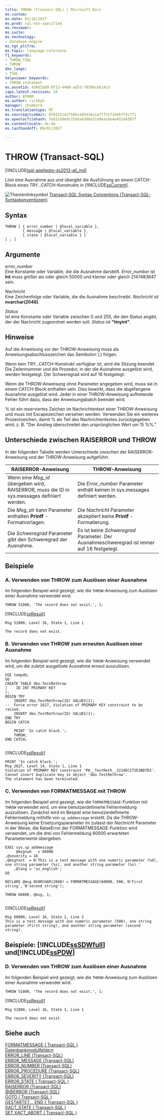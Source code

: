 ```yaml
---
title: THROW (Transact-SQL) | Microsoft Docs
ms.custom: 
ms.date: 03/16/2017
ms.prod: sql-non-specified
ms.reviewer: 
ms.suite: 
ms.technology:
- database-engine
ms.tgt_pltfrm: 
ms.topic: language-reference
f1_keywords:
- THROW_TSQL
- THROW
dev_langs:
- TSQL
helpviewer_keywords:
- THROW statement
ms.assetid: 43661b89-8f13-4480-ad53-70306cbb14c5
caps.latest.revision: 24
author: BYHAM
ms.author: rickbyh
manager: jhubbard
ms.translationtype: MT
ms.sourcegitcommit: 876522142756bca05416a1afff3cf10467f4c7f1
ms.openlocfilehash: 7e61cb9edc75dda4368e31e9eac6e4e452d4387f
ms.contentlocale: de-de
ms.lasthandoff: 09/01/2017

---
```

# <a name="throw-transact-sql"></a>THROW (Transact-SQL)
[!INCLUDE[tsql-appliesto-ss2012-all_md](../../includes/tsql-appliesto-ss2012-all-md.md)]

  Löst eine Ausnahme aus und übergibt die Ausführung an einem CATCH-Block eines TRY…CATCH-Konstrukts in [!INCLUDE[ssCurrent](../../includes/sscurrent-md.md)].  
  
 ![Themenlinksymbol](../../database-engine/configure-windows/media/topic-link.gif "Topic link icon") [Transact-SQL Syntax Conventions (Transact-SQL-Syntaxkonventionen)](../../t-sql/language-elements/transact-sql-syntax-conventions-transact-sql.md)  
  
## <a name="syntax"></a>Syntax  
  
```  
THROW [ { error_number | @local_variable },  
        { message | @local_variable },  
        { state | @local_variable } ]   
[ ; ]  
```  
  
## <a name="arguments"></a>Argumente  
 *error_number*  
 Eine Konstante oder Variable, die die Ausnahme darstellt. *Error_number* ist **Int** muss größer als oder gleich 50000 und kleiner oder gleich 2147483647 sein.  
  
 *Nachricht*  
 Eine Zeichenfolge oder Variable, die die Ausnahme beschreibt. *Nachricht* ist **nvarchar(2048)**.  
  
 *Status*  
 Ist eine Konstante oder Variable zwischen 0 und 255, die den Status angibt, der der Nachricht zugeordnet werden soll. *Status* ist **"tinyint"**.  
  
## <a name="remarks"></a>Hinweise  
 Auf die Anweisung vor der THROW-Anweisung muss als Anweisungsabschlusszeichen das Semikolon (;) folgen.  
  
 Wenn kein TRY…CATCH-Konstrukt verfügbar ist, wird die Sitzung beendet. Die Zeilennummer und die Prozedur, in der die Ausnahme ausgelöst wird, werden festgelegt. Der Schweregrad wird auf 16 festgelegt.  
  
 Wenn die THROW-Anweisung ohne Parameter angegeben wird, muss sie in einem CATCH-Block enthalten sein. Dies bewirkt, dass die abgefangene Ausnahme ausgelöst wird. Jeder in einer THROW-Anweisung auftretende Fehler führt dazu, dass der Anweisungsbatch beendet wird.  
  
 % ist ein reserviertes Zeichen im Nachrichtentext einer THROW-Anweisung und muss mit Escapezeichen versehen werden. Verwenden Sie ein weiteres Prozentzeichen, damit % als Teil des Nachrichtentextes zurückgegeben wird, z. B. "Der Anstieg überschreitet den ursprünglichen Wert um 15 %%."  
  
## <a name="differences-between-raiserror-and-throw"></a>Unterschiede zwischen RAISERROR und THROW  
 In der folgenden Tabelle werden Unterschiede zwischen der RAISERROR-Anweisung und der THROW-Anweisung aufgeführt.  
  
|RAISERROR-Anweisung|THROW-Anweisung|  
|-------------------------|---------------------|  
|Wenn eine *Msg_id* übergeben wird, RAISERROR, muss die ID in sys.messages definiert werden.|Die *Error_number* Parameter enthält keinen in sys.messages definiert werden.|  
|Die *Msg_str* kann Parameter enthalten **Printf** -Formatvorlagen.|Die *Nachricht* Parameter akzeptiert keine **Printf** -Formatierung.|  
|Die *Schweregrad* Parameter gibt den Schweregrad der Ausnahme.|Es ist keine *Schweregrad* Parameter. Der Ausnahmeschweregrad ist immer auf 16 festgelegt.|  
  
## <a name="examples"></a>Beispiele  
  
### <a name="a-using-throw-to-raise-an-exception"></a>A. Verwenden von THROW zum Auslösen einer Ausnahme  
 Im folgenden Beispiel wird gezeigt, wie die `THROW`-Anweisung zum Auslösen einer Ausnahme verwendet wird.  
  
```tsql  
THROW 51000, 'The record does not exist.', 1;  
```  
  
 [!INCLUDE[ssResult](../../includes/ssresult-md.md)]  
  
 ```
 Msg 51000, Level 16, State 1, Line 1  
  
 The record does not exist.
 ```  
  
### <a name="b-using-throw-to-raise-an-exception-again"></a>B. Verwenden von THROW zum erneuten Auslösen einer Ausnahme  
 Im folgenden Beispiel wird gezeigt, wie die `THROW`-Anweisung verwendet wird, um die zuletzt ausgelöste Ausnahme erneut auszulösen.  
  
```tsql  
USE tempdb;  
GO  
CREATE TABLE dbo.TestRethrow  
(    ID INT PRIMARY KEY  
);  
BEGIN TRY  
    INSERT dbo.TestRethrow(ID) VALUES(1);  
--  Force error 2627, Violation of PRIMARY KEY constraint to be raised.  
    INSERT dbo.TestRethrow(ID) VALUES(1);  
END TRY  
BEGIN CATCH  
  
    PRINT 'In catch block.';  
    THROW;  
END CATCH;  
  
```  
  
 [!INCLUDE[ssResult](../../includes/ssresult-md.md)]  
  
 ```
 PRINT 'In catch block.';  
 Msg 2627, Level 14, State 1, Line 1  
 Violation of PRIMARY KEY constraint 'PK__TestReth__3214EC272E3BD7D3'. Cannot insert duplicate key in object 'dbo.TestRethrow'.  
 The statement has been terminated.
 ```  
  
### <a name="c-using-formatmessage-with-throw"></a>C. Verwenden von FORMATMESSAGE mit THROW  
 Im folgenden Beispiel wird gezeigt, wie die `FORMATMESSAGE`-Funktion mit `THROW` verwendet wird, um eine benutzerdefinierte Fehlermeldung auszulösen. Zunächst wird im Bespiel eine benutzerdefinierte Fehlermeldung mithilfe von `sp_addmessage` erstellt. Da die THROW-Anweisung keine Ersetzungsparameter im zulässt der *Nachricht* Parameter in der Weise, die RaiseError der FORMATMESSAGE-Funktion wird verwendet, um die drei von Fehlermeldung 60000 erwarteten Parameterwerte übergeben.  
  
```tsql  
EXEC sys.sp_addmessage  
     @msgnum   = 60000  
,@severity = 16  
,@msgtext  = N'This is a test message with one numeric parameter (%d), one string parameter (%s), and another string parameter (%s).'  
    ,@lang = 'us_english';   
GO  
  
DECLARE @msg NVARCHAR(2048) = FORMATMESSAGE(60000, 500, N'First string', N'second string');   
  
THROW 60000, @msg, 1;  
  
```  
  
 [!INCLUDE[ssResult](../../includes/ssresult-md.md)]  
  
 ```
 Msg 60000, Level 16, State 1, Line 2  
 This is a test message with one numeric parameter (500), one string parameter (First string), and another string parameter (second string).
 ```  
  
## <a name="examples-includesssdwfullincludessssdwfull-mdmd-and-includesspdwincludessspdw-mdmd"></a>Beispiele: [!INCLUDE[ssSDWfull](../../includes/sssdwfull-md.md)] und[!INCLUDE[ssPDW](../../includes/sspdw-md.md)]  
  
### <a name="d-using-throw-to-raise-an-exception"></a>D. Verwenden von THROW zum Auslösen einer Ausnahme  
 Im folgenden Beispiel wird gezeigt, wie die `THROW`-Anweisung zum Auslösen einer Ausnahme verwendet wird.  
  
```tsql  
THROW 51000, 'The record does not exist.', 1;  
```  
  
 [!INCLUDE[ssResult](../../includes/ssresult-md.md)]  
  
 ```
 Msg 51000, Level 16, State 1, Line 1  
  
 The record does not exist.
 ```  
  
## <a name="see-also"></a>Siehe auch  
 [FORMATMESSAGE &#40; Transact-SQL &#41;](../../t-sql/functions/formatmessage-transact-sql.md)   
 [Datenbankmodulfehlern](../../relational-databases/errors-events/database-engine-error-severities.md)   
 [ERROR_LINE &#40;Transact-SQL&#41;](../../t-sql/functions/error-line-transact-sql.md)   
 [ERROR_MESSAGE &#40;Transact-SQL&#41;](../../t-sql/functions/error-message-transact-sql.md)   
 [ERROR_NUMBER &#40;Transact-SQL&#41;](../../t-sql/functions/error-number-transact-sql.md)   
 [ERROR_PROCEDURE &#40;Transact-SQL&#41;](../../t-sql/functions/error-procedure-transact-sql.md)   
 [ERROR_SEVERITY &#40;Transact-SQL&#41;](../../t-sql/functions/error-severity-transact-sql.md)   
 [ERROR_STATE &#40; Transact-SQL &#41;](../../t-sql/functions/error-state-transact-sql.md)   
 [RAISERROR &#40;Transact-SQL&#41;](../../t-sql/language-elements/raiserror-transact-sql.md)   
 [@@ERROR &#40;Transact-SQL&#41;](../../t-sql/functions/error-transact-sql.md)   
 [GOTO &#40; Transact-SQL &#41;](../../t-sql/language-elements/goto-transact-sql.md)   
 [GESTARTET... END &#40; Transact-SQL &#41;](../../t-sql/language-elements/begin-end-transact-sql.md)   
 [XACT_STATE &#40; Transact-SQL &#41;](../../t-sql/functions/xact-state-transact-sql.md)   
 [SET XACT_ABORT &#40; Transact-SQL &#41;](../../t-sql/statements/set-xact-abort-transact-sql.md)  
  
  


